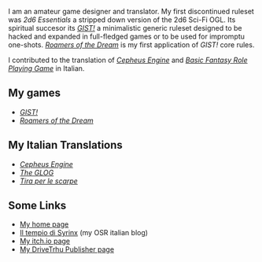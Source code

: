 I am an amateur game designer and translator.
My first discontinued ruleset was *2d6 Essentials* a stripped down version of the 2d6 Sci-Fi OGL. Its spiritual succesor its [*GIST!*](https://zeruhur.github.io/gist) a minimalistic generic ruleset designed to be hacked and expanded in full-fledged games or to be used for impromptu one-shots. [*Roamers of the Dream*](https://zeruhur.github.io/roamers-of-the-dream) is my first application of *GIST!* core rules.

I contributed to the translation of [*Cepheus Engine*](https://cepheusengine.it/) and [*Basic Fantasy Role Playing Game*](https://www.basicfantasy.org/) in Italian.

## My games
* [*GIST!*](https://zeruhur.github.io/gist)
* [*Roamers of the Dream*](https://zeruhur.github.io/roamers-of-the-dream)

## My Italian Translations
* [*Cepheus Engine*](https://cepheusengine.it/)
* [*The GLOG*](https://zeruhur.itch.io/the-glog-ita)
* [*Tira per le scarpe*](https://zeruhur.github.io/tiraperlescarpe)

## Some Links
* [My home page](https://zeruhur.space)
* [Il tempio di Syrinx](https://zeruhur.github.io/syrinx) (my OSR italian blog)
* [My itch.io page](https://zeruhur.itch.io/)
* [My DriveTrhu Publisher page](https://www.drivethrurpg.com/browse/pub/18634/Wolf-Moon-Games)
